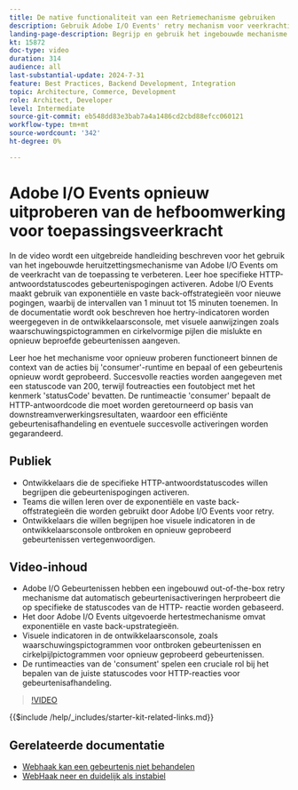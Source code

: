 ```yaml
---
title: De native functionaliteit van een Retriemechanisme gebruiken
description: Gebruik Adobe I/O Events' retry mechanism voor veerkrachtige toepassingen, inclusief retry conditions en visual indicators.
landing-page-description: Begrijp en gebruik het ingebouwde mechanisme van Adobe I/O Events opnieuw proberen om toepassingsveerkracht te verbeteren en gebeurtenisactiveringen effectief te beheren.
kt: 15872
doc-type: video
duration: 314
audience: all
last-substantial-update: 2024-7-31
feature: Best Practices, Backend Development, Integration
topic: Architecture, Commerce, Development
role: Architect, Developer
level: Intermediate
source-git-commit: eb548dd83e3bab7a4a1486cd2cbd88efcc060121
workflow-type: tm+mt
source-wordcount: '342'
ht-degree: 0%

---
```


# Adobe I/O Events opnieuw uitproberen van de hefboomwerking voor toepassingsveerkracht

In de video wordt een uitgebreide handleiding beschreven voor het gebruik van het ingebouwde heruitzettingsmechanisme van Adobe I/O Events om de veerkracht van de toepassing te verbeteren. Leer hoe specifieke HTTP-antwoordstatuscodes gebeurtenispogingen activeren. Adobe I/O Events maakt gebruik van exponentiële en vaste back-offstrategieën voor nieuwe pogingen, waarbij de intervallen van 1 minuut tot 15 minuten toenemen. In de documentatie wordt ook beschreven hoe hertry-indicatoren worden weergegeven in de ontwikkelaarsconsole, met visuele aanwijzingen zoals waarschuwingspictogrammen en cirkelvormige pijlen die mislukte en opnieuw beproefde gebeurtenissen aangeven.

Leer hoe het mechanisme voor opnieuw proberen functioneert binnen de context van de acties bij &#39;consumer&#39;-runtime en bepaal of een gebeurtenis opnieuw wordt geprobeerd. Succesvolle reacties worden aangegeven met een statuscode van 200, terwijl foutreacties een foutobject met het kenmerk &#39;statusCode&#39; bevatten. De runtimeactie &#39;consumer&#39; bepaalt de HTTP-antwoordcode die moet worden geretourneerd op basis van downstreamverwerkingsresultaten, waardoor een efficiënte gebeurtenisafhandeling en eventuele succesvolle activeringen worden gegarandeerd.

## Publiek

* Ontwikkelaars die de specifieke HTTP-antwoordstatuscodes willen begrijpen die gebeurtenispogingen activeren.
* Teams die willen leren over de exponentiële en vaste back-offstrategieën die worden gebruikt door Adobe I/O Events voor retry.
* Ontwikkelaars die willen begrijpen hoe visuele indicatoren in de ontwikkelaarsconsole ontbroken en opnieuw geprobeerd gebeurtenissen vertegenwoordigen.

## Video-inhoud

* Adobe I/O Gebeurtenissen hebben een ingebouwd out-of-the-box retry mechanisme dat automatisch gebeurtenisactiveringen herprobeert die op specifieke de statuscodes van de HTTP- reactie worden gebaseerd.
* Het door Adobe I/O Events uitgevoerde hertestmechanisme omvat exponentiële en vaste back-upstrategieën.
* Visuele indicatoren in de ontwikkelaarsconsole, zoals waarschuwingspictogrammen voor ontbroken gebeurtenissen en cirkelpijlpictogrammen voor opnieuw geprobeerd gebeurtenissen.
* De runtimeacties van de &#39;consument&#39; spelen een cruciale rol bij het bepalen van de juiste statuscodes voor HTTP-reacties voor gebeurtenisafhandeling.

>[!VIDEO](https://video.tv.adobe.com/v/3449079?learn=on&captions=dut)

{{$include /help/_includes/starter-kit-related-links.md}}

## Gerelateerde documentatie

* [ Webhaak kan een gebeurtenis niet behandelen ](https://developer.adobe.com/events/docs/support/faq/#what-happens-if-my-webhook-is-unable-to-handle-a-specific-event-but-handles-all-other-events-gracefully)
* [ WebHaak neer en duidelijk als instabiel ](https://developer.adobe.com/events/docs/support/faq/#what-happens-if-my-webhook-is-down-why-is-my-event-registration-marked-as-unstable)
